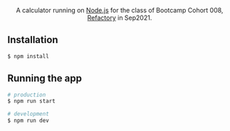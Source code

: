 <p align="center">A calculator running on <a href="http://nodejs.org" target="blank">Node.js</a> for the class of Bootcamp Cohort 008, <a href="https://refactory.ug" target="blank">Refactory</a> in Sep2021.</p>
<p align="center">

## Installation

```bash
$ npm install
```

## Running the app

```bash
# production
$ npm run start

# development
$ npm run dev
